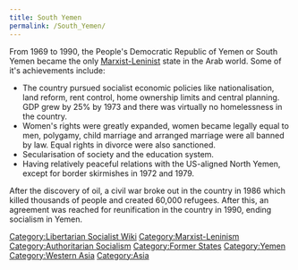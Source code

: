 ```yaml
---
title: South Yemen
permalink: /South_Yemen/
---
```


From 1969 to 1990, the People's Democratic Republic of Yemen or South
Yemen became the only [Marxist-Leninist](Marxist-Leninism.md "wikilink")
state in the Arab world. Some of it's achievements include:

- The country pursued socialist economic policies like nationalisation,
  land reform, rent control, home ownership limits and central planning.
  GDP grew by 25% by 1973 and there was virtually no homelessness in the
  country.
- Women's rights were greatly expanded, women became legally equal to
  men, polygamy, child marriage and arranged marriage were all banned by
  law. Equal rights in divorce were also sanctioned.
- Secularisation of society and the education system.
- Having relatively peaceful relations with the US-aligned North Yemen,
  except for border skirmishes in 1972 and 1979.

After the discovery of oil, a civil war broke out in the country in 1986
which killed thousands of people and created 60,000 refugees. After
this, an agreement was reached for reunification in the country in 1990,
ending socialism in Yemen.

[Category:Libertarian Socialist
Wiki](Category:Libertarian_Socialist_Wiki.md "wikilink")
[Category:Marxist-Leninism](Category:Marxist-Leninism.md "wikilink")
[Category:Authoritarian
Socialism](Category:Authoritarian_Socialism.md "wikilink") [Category:Former
States](Category:Former_States.md "wikilink")
[Category:Yemen](Category:Yemen.md "wikilink") [Category:Western
Asia](Category:Western_Asia.md "wikilink")
[Category:Asia](Category:Asia.md "wikilink")